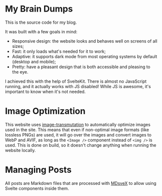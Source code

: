 # My Brain Dumps

This is the source code for my blog.

It was built with a few goals in mind:

- Responsive design: the website looks and behaves well on screens of all sizes;
- Fast: it only loads what's needed for it to work;
- Adaptive: it supports dark mode from most operating systems by default (desktop and mobile);
- Pretty: have a pleasant design that is both accessible and pleasing to the eye.

I achieved this with the help of SvelteKit. There is almost no JavaScript running, and it actually works with JS disabled! While JS is awesome, it's important to know when it's not needed.


# Image Optimization

This website uses [image-transmutation](https://github.com/matfantinel/image-transmutation) to automatically optimize images used in the site. This means that even if non-optimal image formats (like lossless PNGs) are used, it will go over the images and convert images to WebP and AVIF, as long as the `<Image />` component instead of `<img />` is used. This is done on build, so it doesn't change anything when running the website locally.

# Managing Posts

All posts are Markdown files that are processed with [MDsveX](https://mdsvex.pngwn.io/) to allow using Svelte components inside them.
